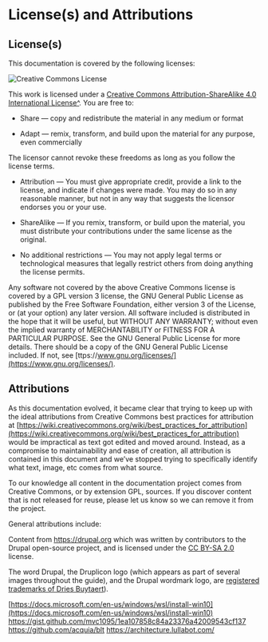 # License(s) and Attributions

## License(s)

This documentation is covered by the following licenses:

![Creative Commons License](https://i.creativecommons.org/l/by-sa/4.0/88x31.png)

This work is licensed under a [Creative Commons Attribution-ShareAlike 4.0 International License^](http://creativecommons.org/licenses/by-sa/4.0/). You are free to:

  - Share — copy and redistribute the material in any medium or format

  - Adapt — remix, transform, and build upon the material for any purpose, even commercially

The licensor cannot revoke these freedoms as long as you follow the license terms.

  - Attribution — You must give appropriate credit, provide a link to the license, and indicate if changes were made. You may do so in any reasonable manner, but not in any way that suggests the licensor endorses you or your use.

  - ShareAlike — If you remix, transform, or build upon the material, you must distribute your contributions under the same license as the original.

  - No additional restrictions — You may not apply legal terms or technological measures that legally restrict others from doing anything the license permits.

Any software not covered by the above Creative Commons license is covered by a GPL version 3 license, the GNU General Public License as published by the Free Software Foundation, either version 3 of the License, or (at your option) any later version. All software included is distributed in the hope that it will be useful, but WITHOUT ANY WARRANTY; without even the implied warranty of MERCHANTABILITY or FITNESS FOR A PARTICULAR PURPOSE. See the GNU General Public License for more details. There should be a copy of the GNU General Public License included. If not, see [ttps://www.gnu.org/licenses/](https://www.gnu.org/licenses/).

## Attributions

As this documentation evolved, it became clear that trying to keep up with the ideal attributions from Creative Commons best practices for attribution at [https://wiki.creativecommons.org/wiki/best_practices_for_attribution](https://wiki.creativecommons.org/wiki/best_practices_for_attribution) would be impractical as text got edited and moved around. Instead, as a compromise to maintainability and ease of creation, all attribution is contained in this document and we’ve stopped trying to specifically identify what text, image, etc comes from what source.

To our knowledge all content in the documentation project comes from Creative Commons, or by extension GPL, sources. If you discover content that is not released for reuse, please let us know so we can remove it from the project.

General attributions include:

Content from <https://drupal.org> which was written by contributors to the Drupal open-source project, and is licensed under the [CC BY-SA 2.0](https://creativecommons.org/licenses/by-sa/2.0/) license.

The word Drupal, the Druplicon logo (which appears as part of several images throughout the guide), and the Drupal wordmark logo, are [registered trademarks of Dries Buytaert](https://www.drupal.org/about/media-kit/logos)).

[https://docs.microsoft.com/en-us/windows/wsl/install-win10](https://docs.microsoft.com/en-us/windows/wsl/install-win10)
https://gist.github.com/mvc1095/1ea107858c84a23376a42009543cf137
https://github.com/acquia/blt
https://architecture.lullabot.com/
